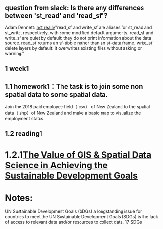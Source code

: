 ## question from slack: Is there any differences between 'st_read' and 'read_sf'?

Adam Dennett: [not really](https://r-spatial.github.io/sf/reference/st_read.html)"read_sf and write_sf are aliases for st_read and st_write, respectively, with some modified default arguments. read_sf and write_sf are quiet by default: they do not print information about the data source. read_sf returns an sf-tibble rather than an sf-data.frame. write_sf delete layers by default: it overwrites existing files without asking or warning."

## 1 week1
## 1.1 homework1：The task is to join some non spatial data to some spatial data.
Join the 2018 paid employee field（.csv） of New Zealand  to the spatial data（.shp）of New Zealand and make a basic map to visualize the employment status.

## 1.2 reading1
# 1.2.1[The Value of GIS & Spatial Data Science in Achieving the Sustainable Development Goals](https://complexsystemstheory.net/2020/09/23/gis-and-the-sustainable-development-goals/)
# Notes: 
  UN Sustainable Development Goals (SDGs)
  a longstanding issue for countries to meet the UN Sustainable Development Goals (SDGs) is the lack of access to relevant data and/or resources to collect data.
  17 SDGs
